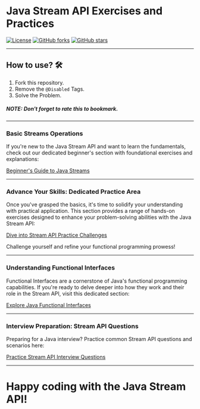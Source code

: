 # Java Stream API Exercises and Practices

[![License](https://img.shields.io/badge/License-Apache%202.0-blue.svg)](https://opensource.org/licenses/Apache-2.0)
[![GitHub forks](https://img.shields.io/github/forks/ZahidFKhan/Streams-API-Practices?logo=github)](https://github.com/ZahidFKhan/Streams-API-Practices)
[![GitHub stars](https://img.shields.io/github/stars/ZahidFKhan/Streams-API-Practices?logo=github)](https://github.com/ZahidFKhan/Streams-API-Practices)

___

## How to use? 🛠️

1. Fork this repository.
2. Remove the `@Disabled` Tags.
3. Solve the Problem.

##### NOTE: Don't forget to rate this to bookmark.

---

### Basic Streams Operations

If you're new to the Java Stream API and want to learn the fundamentals, check out our dedicated beginner's section with
foundational exercises and explanations:

[Beginner's Guide to Java Streams](https://github.com/ZahidFKhan/Streams-API-Practices/tree/main/src/test/java/com/github/streams/learn/basics)

---

### Advance Your Skills: Dedicated Practice Area

Once you've grasped the basics, it's time to solidify your understanding with practical application. This section
provides a range of hands-on exercises designed to enhance your problem-solving abilities with the Java Stream API:

[Dive into Stream API Practice Challenges](https://github.com/ZahidFKhan/Streams-API-Practices/tree/main/src/test/java/com/github/streams/practice)

Challenge yourself and refine your functional programming prowess!

---

### Understanding Functional Interfaces

Functional Interfaces are a cornerstone of Java's functional programming capabilities. If you're ready to delve deeper
into how they work and their role in the Stream API, visit this dedicated section:

[Explore Java Functional Interfaces](https://github.com/ZahidFKhan/Streams-API-Practices/tree/main/src/test/java/com/github/streams/learn/functional_interfaces)

---

### Interview Preparation: Stream API Questions

Preparing for a Java interview? Practice common Stream API questions and scenarios here:

[Practice Stream API Interview Questions](https://github.com/ZahidFKhan/Streams-API-Practices/tree/main/src/test/java/com/github/streams/interview)

--- 

[//]: # (### Master the Java Stream API: Exercises, Tutorials, and Practical Examples)

[//]: # ()

[//]: # (This repository offers a comprehensive collection of functional programming exercises and practical examples designed to)

[//]: # (help you master the Java Stream API and write cleaner, more efficient code.)

[//]: # ()

[//]: # (---)

[//]: # ()

[//]: # (### Learn and Practice the Java Stream API: From Basics to Advanced)

[//]: # ()

[//]: # (This repository serves as your ultimate guide to understanding and effectively utilizing the Java Stream API. Whether)

[//]: # (you're a beginner looking to grasp the fundamentals or an experienced developer aiming to deepen your knowledge, you'll)

[//]: # (find valuable resources here. Dive into practical exercises that cover a wide range of Stream API operations and)

[//]: # (real-world scenarios.)

[//]: # ()

[//]: # (### What you'll find:)

[//]: # ()

[//]: # (* **Targeted Exercises:** Hands-on problems designed to reinforce your understanding of key Stream API concepts)

[//]: # (  like `map`, `filter`, `reduce`, `collect`, and more.)

[//]: # (* **Practical Examples:** Learn how to apply the Stream API to solve common programming tasks, making your code more)

[//]: # (  concise and readable.)

[//]: # (* **Beginner-Friendly Approach:** Clear instructions and progressively challenging exercises cater to developers of all)

[//]: # (  skill levels.)

[//]: # (* **Focus on Modern Java:** Examples are relevant for Java 8, Java 11, and later versions, showcasing the power of)

[//]: # (  functional programming.)

[//]: # ()

[//]: # (___)

[//]: # ()

[//]: # (##### Keywords for Java Stream API Learning)

[//]: # ()

[//]: # (<a name="keywords-for-java-stream-api-learning"></a>)

[//]: # ()

[//]: # (1. [x] Java Stream API Tutorial)

[//]: # (2. [x] Java 8 Streams)

[//]: # (3. [x] Java 11 Streams)

[//]: # (4. [x] Functional Programming in Java)

[//]: # (5. [x] Java Stream API Exercises)

[//]: # (6. [x] Java Stream API Practices)

[//]: # (7. [x] Java Code Examples)

[//]: # (8. [x] Learn Java Streams)

[//]: # (9. [x] Master Java Stream API)

[//]: # (10. [x] Java Programming Skills)

[//]: # ()

[//]: # (Your support helps others discover and benefit from these resources.)

# Happy coding with the Java Stream API!
